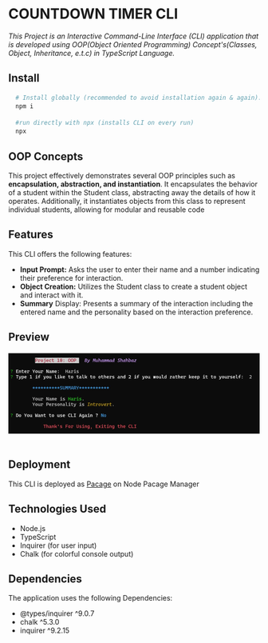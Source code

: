 # COUNTDOWN TIMER CLI

_This Project is an Interactive Command-Line Interface (CLI) application that is developed using OOP(Object Oriented Programming) Concept's(Classes, Object, Inheritance, e.t.c) in TypeScript Language._

## Install

```sh
  # Install globally (recommended to avoid installation again & again).
  npm i

  #run directly with npx (installs CLI on every run)
  npx
```

## OOP Concepts

This project effectively demonstrates several OOP principles such as **encapsulation, abstraction, and instantiation**. It encapsulates the behavior of a student within the Student class, abstracting away the details of how it operates. Additionally, it instantiates objects from this class to represent individual students, allowing for modular and reusable code

## Features

This CLI offers the following features:

- **Input Prompt:** Asks the user to enter their name and a number
  indicating their preference for interaction.
- **Object Creation:** Utilizes the Student class to create a student
  object and interact with it.
- **Summary** Display: Presents a summary of the interaction including the
  entered name and the personality based on the interaction preference.

## Preview

  <h4 align="center"> 
    <img src="./assets/app-preview.jpg"/>
    <br>
    <br>
  </h4>

## Deployment

This CLI is deployed as <a href="https://www.npmjs.com/package">Pacage</a> on Node Pacage Manager

## Technologies Used

- Node.js
- TypeScript
- Inquirer (for user input)
- Chalk (for colorful console output)

## Dependencies

The application uses the following Dependencies:

- @types/inquirer ^9.0.7
- chalk ^5.3.0
- inquirer ^9.2.15
